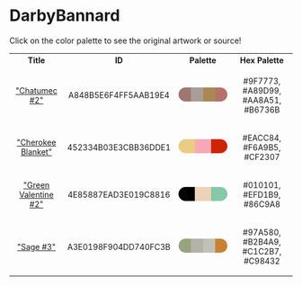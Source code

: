 
<!DOCTYPE html>
<html><body>
<h1>DarbyBannard</h1>
<p>Click on the color palette to see the original artwork or source!</p>
<table style="width:100%">
<tr><th style="text-align: center; vertical-align: middle;">Title</th><th style="text-align: center; vertical-align: middle;">ID</th><th style="text-align: center; vertical-align: middle;">Palette</th><th style="text-align: center; vertical-align: middle;">Hex Palette</th></tr>
<tr><td style="text-align: center; vertical-align: middle;"><a href=https://www.wikiart.org/en/walter-darby-bannard/chatumec-2-1970 style="font-size:14px">"Chatumec #2"</a></td> <td style="text-align: center; vertical-align: middle;"><p style="font-size:14px">A848B5E6F4FF5AAB19E4</p></td> <td style="text-align: center; vertical-align: middle;"><a href=https://www.wikiart.org/en/walter-darby-bannard/chatumec-2-1970 style="font-size:14px"><img style="border-radius: 14px;" src="../media/swatches/A848B5E6F4FF5AAB19E4.png" height="25"></a></td> <td style="text-align: center; vertical-align: middle;"><p style="font-size:14px">#9F7773, #A89D99, #AA8A51, #B6736B</p></td></tr>
<tr><td style="text-align: center; vertical-align: middle;"><a href=https://www.wikiart.org/en/walter-darby-bannard/cherokee-blanket-1964 style="font-size:14px">"Cherokee Blanket"</a></td> <td style="text-align: center; vertical-align: middle;"><p style="font-size:14px">452334B03E3CBB36DDE1</p></td> <td style="text-align: center; vertical-align: middle;"><a href=https://www.wikiart.org/en/walter-darby-bannard/cherokee-blanket-1964 style="font-size:14px"><img style="border-radius: 14px;" src="../media/swatches/452334B03E3CBB36DDE1.png" height="25"></a></td> <td style="text-align: center; vertical-align: middle;"><p style="font-size:14px">#EACC84, #F6A9B5, #CF2307</p></td></tr>
<tr><td style="text-align: center; vertical-align: middle;"><a href=https://www.wikiart.org/en/walter-darby-bannard/green-valentine-2-1964 style="font-size:14px">"Green Valentine #2"</a></td> <td style="text-align: center; vertical-align: middle;"><p style="font-size:14px">4E85887EAD3E019C8816</p></td> <td style="text-align: center; vertical-align: middle;"><a href=https://www.wikiart.org/en/walter-darby-bannard/green-valentine-2-1964 style="font-size:14px"><img style="border-radius: 14px;" src="../media/swatches/4E85887EAD3E019C8816.png" height="25"></a></td> <td style="text-align: center; vertical-align: middle;"><p style="font-size:14px">#010101, #EFD1B9, #86C9A8</p></td></tr>
<tr><td style="text-align: center; vertical-align: middle;"><a href=https://www.wikiart.org/en/walter-darby-bannard/sage-3-1968 style="font-size:14px">"Sage #3"</a></td> <td style="text-align: center; vertical-align: middle;"><p style="font-size:14px">A3E0198F904DD740FC3B</p></td> <td style="text-align: center; vertical-align: middle;"><a href=https://www.wikiart.org/en/walter-darby-bannard/sage-3-1968 style="font-size:14px"><img style="border-radius: 14px;" src="../media/swatches/A3E0198F904DD740FC3B.png" height="25"></a></td> <td style="text-align: center; vertical-align: middle;"><p style="font-size:14px">#97A580, #B2B4A9, #C1C2B7, #C98432</p></td></tr>
</table>
</body></html>
